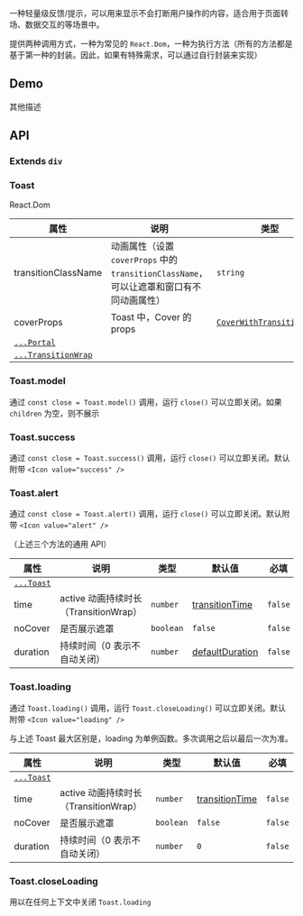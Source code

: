 一种轻量级反馈/提示，可以用来显示不会打断用户操作的内容，适合用于页面转场、数据交互的等场景中。

提供两种调用方式，一种为常见的 `React.Dom`，一种为执行方法（所有的方法都是基于第一种的封装。因此，如果有特殊需求，可以通过自行封装来实现）

## Demo

其他描述

## API

### Extends `div`

### Toast

React.Dom

| 属性                                             | 说明                                                                                     | 类型                                          | 默认值                                  | 必填    |
| ------------------------------------------------ | ---------------------------------------------------------------------------------------- | --------------------------------------------- | --------------------------------------- | ------- |
| transitionClassName                              | 动画属性（设置 `coverProps` 中的 `transitionClassName`，可以让遮罩和窗口有不同动画属性） | `string`                                      | [`transitionFade`](#/document/variable) | `false` |
| coverProps                                       | Toast 中，Cover 的 props                                                                 | [`CoverWithTransitionWrap`](#/document/Cover) |                                         | `false` |
| [`...Portal`](#/document/Portal)                 |                                                                                          |                                               |                                         |         |
| [`...TransitionWrap`](#/document/TransitionWrap) |                                                                                          |                                               |                                         |         |

### Toast.model

通过 `const close = Toast.model()` 调用，运行 `close()` 可以立即关闭。如果 `children` 为空，则不展示

### Toast.success

通过 `const close = Toast.success()` 调用，运行 `close()` 可以立即关闭。默认附带 `<Icon value="success" />`

### Toast.alert

通过 `const close = Toast.alert()` 调用，运行 `close()` 可以立即关闭。默认附带 `<Icon value="alert" />`

（上述三个方法的通用 API）

| 属性                           | 说明                                  | 类型      | 默认值                                 | 必填    |
| ------------------------------ | ------------------------------------- | --------- | -------------------------------------- | ------- |
| [`...Toast`](#/document/Toast) |                                       |           |                                        |         |
| time                           | active 动画持续时长（TransitionWrap） | `number`  | [transitionTime](#/document/variable)  | `false` |
| noCover                        | 是否展示遮罩                          | `boolean` | `false`                                | `false` |
| duration                       | 持续时间（0 表示不自动关闭）          | `number`  | [defaultDuration](#/document/variable) | `false` |

### Toast.loading

通过 `Toast.loading()` 调用，运行 `Toast.closeLoading()` 可以立即关闭。默认附带 `<Icon value="loading" />`

与上述 Toast 最大区别是，loading 为单例函数。多次调用之后以最后一次为准。

| 属性                           | 说明                                  | 类型      | 默认值                                | 必填    |
| ------------------------------ | ------------------------------------- | --------- | ------------------------------------- | ------- |
| [`...Toast`](#/document/Toast) |                                       |           |                                       |         |
| time                           | active 动画持续时长（TransitionWrap） | `number`  | [transitionTime](#/document/variable) | `false` |
| noCover                        | 是否展示遮罩                          | `boolean` | `false`                               | `false` |
| duration                       | 持续时间（0 表示不自动关闭）          | `number`  | `0`                                   | `false` |

### Toast.closeLoading

用以在任何上下文中关闭 `Toast.loading`
